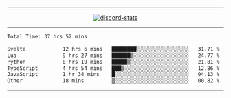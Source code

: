 <a href="https://www.github.com/ripavoid" target="_blank" rel="noreferrer">

-------

<div align='center'>
    <a href='https://discordapp.com/users/825178146797518881'>
        <img align='center' alt='discord-stats' src='https://api.discord-status.me/825178146797518881?nitro&boost=4&gradient=%231e0b1a%2C%23000000%2C%23000000%2C%23160316'></img>
    </a>
</div>

-------

<!--START_SECTION:waka-->

```txt
Total Time: 37 hrs 52 mins

Svelte            12 hrs 6 mins   ████████░░░░░░░░░░░░░░░░░   31.71 %
Lua               9 hrs 27 mins   ██████▒░░░░░░░░░░░░░░░░░░   24.77 %
Python            8 hrs 19 mins   █████▒░░░░░░░░░░░░░░░░░░░   21.81 %
TypeScript        4 hrs 54 mins   ███▒░░░░░░░░░░░░░░░░░░░░░   12.86 %
JavaScript        1 hr 34 mins    █░░░░░░░░░░░░░░░░░░░░░░░░   04.13 %
Other             18 mins         ▒░░░░░░░░░░░░░░░░░░░░░░░░   00.82 %
```

<!--END_SECTION:waka-->

-------
